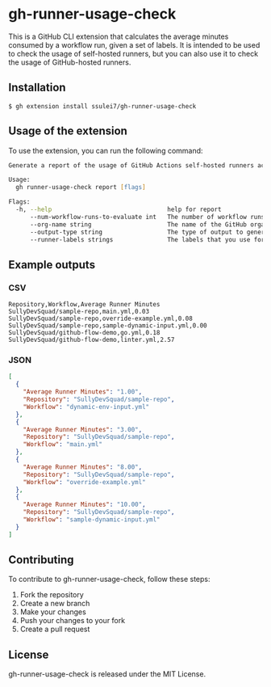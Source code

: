 # gh-runner-usage-check

This is a GitHub CLI extension that calculates the average minutes consumed by a workflow run, given a set of labels. It is intended to be used to check the usage of self-hosted runners, but you can also use it to check the usage of GitHub-hosted runners. 

## Installation
    
```sh-session
$ gh extension install ssulei7/gh-runner-usage-check
```

## Usage of the extension

To use the extension, you can run the following command:

```zsh
Generate a report of the usage of GitHub Actions self-hosted runners across an organization

Usage:
  gh runner-usage-check report [flags]

Flags:
  -h, --help                                help for report
      --num-workflow-runs-to-evaluate int   The number of workflow runs to evaluate for a workflow (default 1)
      --org-name string                     The name of the GitHub organization
      --output-type string                  The type of output to generate (csv or json) (default "csv") 
      --runner-labels strings               The labels that you use for your jobs (can be both user defined and GitHub defined) comma separated.
```

## Example outputs

### CSV

```csv
Repository,Workflow,Average Runner Minutes
SullyDevSquad/sample-repo,main.yml,0.03
SullyDevSquad/sample-repo,override-example.yml,0.08
SullyDevSquad/sample-repo,sample-dynamic-input.yml,0.00
SullyDevSquad/github-flow-demo,go.yml,0.18
SullyDevSquad/github-flow-demo,linter.yml,2.57
```
### JSON
```json
[
  {
    "Average Runner Minutes": "1.00",
    "Repository": "SullyDevSquad/sample-repo",
    "Workflow": "dynamic-env-input.yml"
  },
  {
    "Average Runner Minutes": "3.00",
    "Repository": "SullyDevSquad/sample-repo",
    "Workflow": "main.yml"
  },
  {
    "Average Runner Minutes": "8.00",
    "Repository": "SullyDevSquad/sample-repo",
    "Workflow": "override-example.yml"
  },
  {
    "Average Runner Minutes": "10.00",
    "Repository": "SullyDevSquad/sample-repo",
    "Workflow": "sample-dynamic-input.yml"
  }
]
```

## Contributing
To contribute to gh-runner-usage-check, follow these steps:

1. Fork the repository
2. Create a new branch
3. Make your changes
4. Push your changes to your fork
5. Create a pull request

## License
gh-runner-usage-check is released under the MIT License.




